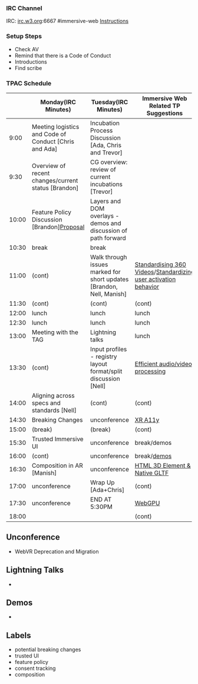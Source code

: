 ### IRC Channel

IRC: [irc.w3.org](http://irc.w3.org/):6667 #immersive-web [Instructions](https://github.com/immersive-web/administrivia/blob/master/IRC.md)

### Setup Steps

- Check AV
- Remind that there is a Code of Conduct
- Introductions
- Find scribe

### TPAC Schedule

<table>
<thead><tr><th>
<th>Monday(IRC Minutes)
<th>Tuesday(IRC Minutes)
<th>Immersive Web Related TP Suggestions
<th>Thursday
<th>Friday
</tr></thead><tbody>
 <tr><td>9:00<td>Meeting logistics and Code of Conduct [Chris and Ada]<td>Incubation Process Discussion [Ada, Chris and Trevor]<td><td><td>APA Conversation, Open XR Discussions</tr>
 <tr><td>9:30<td>Overview of recent changes/current status [Brandon]<td>CG overview: review of current incubations [Trevor]<td><td><td>(cont)</tr>
 <tr><td>10:00<td>Feature Policy Discussion [Brandon]<a href="https://docs.google.com/document/d/1RZTL69JsTxoJUyXNnu_2v0PPILqrDpYW3ZxDjMAqQ-M/edit#heading=h.qlpukl2oy1tq">Proposal</a><td>Layers and DOM overlays - demos and discussion of path forward<td><td><td>(cont)</tr>
 <tr><td>10:30<td>break<td>break<td><td><td></tr>
 <tr><td>11:00<td>(cont)<td>Walk through issues marked for short updates [Brandon, Nell, Manish]<td><a href="https://w3c.github.io/tpac-breakouts/sessions.html#360video">Standardising 360 Videos</a>/<a href="https://w3c.github.io/tpac-breakouts/sessions.html#user-activation">Standardizing user activation behavior </a><td>APA Conversation, Applicability of AOM[1] to XR<td>APA Joint Meeeting with TAG</tr>
 <tr><td>11:30<td>(cont)<td>(cont)<td>(cont)<td><td></tr>
 <tr><td>12:00<td>lunch<td>lunch<td>lunch<td><td></tr>
 <tr><td>12:30<td>lunch<td>lunch<td>lunch<td><td></tr>
 <tr><td>13:00<td>Meeting with the TAG<td>Lightning talks<td>lunch<td><td></tr>
 <tr><td>13:30<td>(cont)<td>Input profiles - registry layout format/split discussion [Nell]<td><a href="https://w3c.github.io/tpac-breakouts/sessions.html#mediaprocessing">Efficient audio/video processing</a><td><td></tr>
 <tr><td>14:00<td>Aligning across specs and standards [Nell]<td>(cont)<td>(cont)<td><td></tr>
 <tr><td>14:30<td>Breaking Changes<td>unconference<td><a href="https://w3c.github.io/tpac-breakouts/sessions.html#xra11y">XR A11y</a><td><td></tr>
 <tr><td>15:00<td>(break)<td>(break)<td>(cont)<td><td></tr>
 <tr><td>15:30<td>Trusted Immersive UI<td>unconference<td>break/demos<td><td></tr>
 <tr><td>16:00<td>(cont)<td>unconference<td>break/<a href="https://www.w3.org/wiki/TPAC2019/Demos#WebXR">demos</a><td><td></tr>
 <tr><td>16:30<td>Composition in AR [Manish]<td>unconference<td><a href="https://w3c.github.io/tpac-breakouts/sessions.html#html-3d">HTML 3D Element & Native GLTF</a><td><td></tr>
 <tr><td>17:00<td>unconference<td>Wrap Up [Ada+Chris]<td>(cont)<td><td></tr>
 <tr><td>17:30<td>unconference<td>END AT 5:30PM<td><a href="https://w3c.github.io/tpac-breakouts/sessions.html#webgpu">WebGPU</a> <td><td></tr>
 <td>18:00<td><td><td>(cont)<td><td>
</tbody></table>

Unconference
------------
- WebVR Deprecation and Migration

Lightning Talks
---------------
- 

Demos
-----
-

Labels
------

- potential breaking changes
- trusted UI
- feature policy
- consent tracking
- composition
